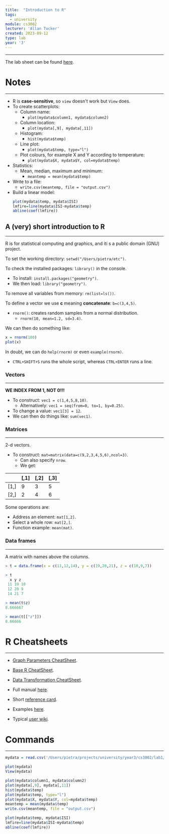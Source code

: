 ```yaml
---
title:  "Introduction to R"
tags:
  - university
module: cs3002
lecturer: 'Allan Tucker'
created: 2023-09-12
type: lab
year: '3'
---
```

---
The lab sheet can be found [here](assets/university/year3/R_IntroLab_v3.pdf).

# Notes
---
- R is **case-sensitive**, so `view` doesn't work but `View` does.
- To create scatterplots:
    - Column name:
        - `plot(mydata$column1, mydata$column2)`
    - Column location:
        - `plot(mydata[,9], mydata[,11])`
    - Histogram:
        - `hist(mydata$temp)`
    - Line plot:
        - `plot(mydata$temp, type="l")`
    - Plot colours, for example X and Y according to temperature:
        - `plot(mydata$X, mydata$Y, col=mydata$temp)`
- Statistics:
    - Mean, median, maximum and minimum:
        - `meantemp = mean(mydata$temp)`
- Write to a file:
    - `write.csv(meantemp, file = "output.csv")`
- Build a linear model:
    ```r
    plot(mydata$temp, mydata$ISI)
    lmfire=line(mydata$ISI~mydata$temp)
    abline(coef(lmfire))
    ```

## A (very) short introduction to R
---
R is for statistical computing and graphics, and iti s a public domain (GNU) project.

To set the working directory: `setwd("/Users/pietra/etc")`.

To check the installed packages: `library()` in the console.
- To install: `install.packages("geometry")`.
- We then load: `library("geometry")`.

To remove all variables from memory: `rm(list=ls())`.

To define a vector we use **c** meaning **concatenate**: `b=c(3,4,5)`.

- `rnorm()`: creates random samples from a normal distribution.
    - `rnorm(10, mean=1.2, sd=3.4)`.

We can then do something like:

```r
x = rnorm(100)
plot(x)
```

In doubt, we can do `help(rnorm)` or even `example(rnorm)`.

- `CTRL+SHIFT+S` runs the whole script, whereas `CTRL+ENTER` runs a line.

### Vectors
---
**WE INDEX FROM 1, NOT 0!!!**

- To construct: `vec1 = c(1,4,5,8,10)`.
    - Alternatively: `vec1 = seq(from=0, to=1, by=0.25)`.
- To change a value: `vec1[3] = 12`.
- We can then do things like: `sum(vec1)`.

### Matrices
---
2-d vectors.

- To construct: `mat=matrix(data=c(9,2,3,4,5,6),ncol=3)`.
    - Can also specify `nrow`.
    - We get:

|        | \[,1\] | \[,2\] | \[,3\] |
| ------ | ------ | ------ | ------ |
| \[1,\] | 9      | 3      | 5      |
| \[2,\] | 2      | 4      | 6      | 

Some operations are: 
- Address an element: `mat[1,2]`.
- Select a whole row: `mat[2,]`.
- Function example: `mean(mat)`.

### Data frames
---
A matrix with names above the columns.

```r
> t = data.frame(x = c(11,12,14), y = c(19,20,21), z = c(10,9,7))

> t
  x y z
 11 19 10
 12 20 9
 14 21 7

> mean(t$z)
8.666667

> mean(t[["z"]])
8.66666
```

# R Cheatsheets
---
- [Graph Parameters CheatSheet](assets/university/year3/R_Graph_Parameters_CheatSheet.pdf).
- [Base R CheatSheet](assets/university/year3/Base_R_CheatSheet.pdf).
- [Data Transformation CheatSheet](assets/university/year3/R_Data_Transformation_CheatSheet.pdf).

- Full manual [here](http://cran.r-project.org/doc/manuals/%20R-intro.pdf).
- Short [reference card](http://zoonek2.free.fr/UNIX/48_R/all.html).
- Examples [here](http://rwiki.sciviews.org/doku.php).
- Typical [user wiki](http://www.statmethods.net/).

# Commands
---
```r
mydata = read.csv('/Users/pietra/projects/university/year3/cs3002/lab1/forestfires.csv', sep=',')

plot(mydata)
View(mydata)

plot(mydata$column1, mydata$column2)
plot(mydata[,9], mydata[,11])
hist(mydata$temp)
plot(mydata$temp, type="l")
plot(mydata$X, mydata$Y, col=mydata$temp)
meantemp = mean(mydata$temp)
write.csv(meantemp, file = "output.csv")

plot(mydata$temp, mydata$ISI)
lmfire=line(mydata$ISI~mydata$temp)
abline(coef(lmfire))
```